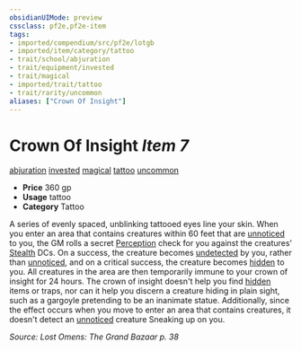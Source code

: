 ```yaml
---
obsidianUIMode: preview
cssclass: pf2e,pf2e-item
tags:
- imported/compendium/src/pf2e/lotgb
- imported/item/category/tattoo
- trait/school/abjuration
- trait/equipment/invested
- trait/magical
- imported/trait/tattoo
- trait/rarity/uncommon
aliases: ["Crown Of Insight"]
---
```

# Crown Of Insight *Item 7*  
[abjuration](abjuration.md)  [invested](invested.md)  [magical](magical.md)  [tattoo](tattoo-lowg.md)  [uncommon](uncommon.md)  

- **Price** 360 gp
- **Usage** tattoo
- **Category** Tattoo

A series of evenly spaced, unblinking tattooed eyes line your skin. When you enter an area that contains creatures within 60 feet that are [unnoticed](conditions.md#Unnoticed) to you, the GM rolls a secret [Perception](../../skills.md#Perception) check for you against the creatures' [Stealth](../../skills.md#Stealth) DCs. On a success, the creature becomes [undetected](conditions.md#Undetected) by you, rather than [unnoticed](conditions.md#Unnoticed), and on a critical success, the creature becomes [hidden](conditions.md#Hidden) to you. All creatures in the area are then temporarily immune to your crown of insight for 24 hours. The crown of insight doesn't help you find [hidden](conditions.md#Hidden) items or traps, nor can it help you discern a creature hiding in plain sight, such as a gargoyle pretending to be an inanimate statue. Additionally, since the effect occurs when you move to enter an area that contains creatures, it doesn't detect an [unnoticed](conditions.md#Unnoticed) creature Sneaking up on you.

*Source: Lost Omens: The Grand Bazaar p. 38*
